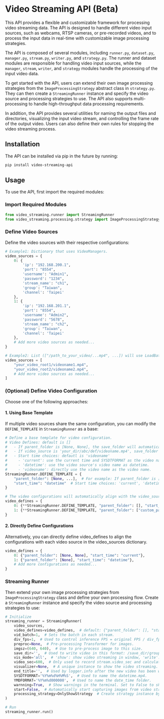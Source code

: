 # Video Streaming API (Beta)

This API provides a flexible and customizable framework for processing video streaming data. The API is designed to handle different video input sources, such as webcams, RTSP cameras, or pre-recorded videos, and to process the input data in real-time with customizable image processing strategies.

The API is composed of several modules, including `runner.py`, `dataset.py`, `manager.py`, `stream.py`, `writer.py`, and `strategy.py`. The runner and dataset modules are responsible for handling video input sources, while the `manager`, `stream`, `writer`, and `strategy` modules handle the processing of the input video data.

To get started with the API, users can extend their own image processing strategies from the `ImageProcessingStrategy` abstract class in `strategy.py`. They can then create a `StreamingRunner` instance and specify the video source and processing strategies to use. The API also supports multi-processing to handle high-throughput data processing requirements.

In addition, the API provides several utilities for naming the output files and directories, visualizing the input video stream, and controlling the frame rate of the output video. Users can also define their own rules for stopping the video streaming process.

## Installation

The API can be installed via pip in the future by running:
```css
pip install video-streaming-api
```

## Usage

To use the API, first import the required modules:

### Import Required Modules

```python
from video_streaming.runner import StreamingRunner
from video_streaming.processing.strategy import ImageProcessingStrategy
```

### Define Video Sources
Define the video sources with their respective configurations:
```python
# Example1: Dictionary that uses VideoManagers.
video_sources = {
    0: {
        'ip': "192.168.200.1",
        'port': "8554",
        'username': "Admin1",
        'password': "1234",
        'stream_name': "ch1",
        'group': "Taiwan",
        'channel': 'Taipei'
    },
    1: {
        'ip': "192.168.201.1",
        'port': "8554",
        'username': "Admin2",
        'password': "5678",
        'stream_name': "ch2",
        'group': "Taiwan",
        'channel': 'Taipei'
    },
    # Add more video sources as needed...
}

# Example2: List (["/path_to_your_video/...mp4", ...]) will use LoadBatchVideos.
video_sources = [
    "your_video_root1/videoname1.mp4",
    "your_video_root2/videoname2.mp4",
    # Add more video sources as needed...
]
```

### (Optional) Define Video Configuration

Choose one of the following approaches:

#### 1. Using Base Template
If multiple video sources share the same configuration, you can modify the `DEFINE_TEMPLATE` in `StreamingRunner` as a base:

```python
# Define a base template for video configuration.
# Video Defines: default is []
#   - If parent_folder is [None, None], the save_folder will automatically read the source directory.
#   - If video_source is 'your_dir/abc/def/videoname.mp4', save_folder will be 'save_dir/abc/def'.
#   - Start time choices: defautl is 'videoname'
#     - 'current': use the current time and SYSDTFORMAT as the video name.
#     - 'datetime': use the video source's video name as datetime.
#     - 'videoname': directly use the video name as the video name.
StreamingRunner.DEFINE_TEMPLATE = {
    "parent_folder": [None, ...],  # For example: If parent_folder is [None, None], save_folder will automatically read the source directory.
    "start_time": "datetime"  # Start time choices: 'current', 'datetime', 'videoname'.
}

# The video configurations will automatically align with the video_sources using the base template.
video_defines = {
    0: {**StreamingRunner.DEFINE_TEMPLATE, "parent_folder": [], "start_time": "current"},
    1: {**StreamingRunner.DEFINE_TEMPLATE, "parent_folder": ["custom_path"], "start_time": "datetime"},
}
```

#### 2. Directly Define Configurations
Alternatively, you can directly define video_defines to align the configurations with each video source in the video_sources dictionary.
```python
video_defines = {
    0: {"parent_folder": [None, None], "start_time": "current"},
    1: {"parent_folder": [None], "start_time": "datetime"},
    # Add more configurations as needed...
}
```

### Streaming Runner
Then extend your own image processing strategies from `ImageProcessingStrategy` class and define your own processing flow. Create a `StreamingRunner` instance and specify the video source and processing strategies to use:
```python
# Initialize
streaming_runner = StreamingRunner(
    video_sources,
    video_defines=video_defines,  # default: {"parent_folder": [], "start_time": "current"}
    vid_batch=1,  # Sets the batch in each stream.
    div_fps=1,  # Used to control inference FPS = original FPS / div_fps.
    preproc=None,  # Pre-processing Transformer for images.
    imgsz=(640, 640),  # Use to pre-process image to this size.
    save_dir='',  # Used to write video in this format: /save_dir/group/channel/YMDFORMAT/SYSDTFORMAT.mp4
    vis_mode='all',  # 'show': show video streaming in window, 'write': only write into output video, 'all': both.
    video_sec=600,  # Only used to record stream.video_sec and calculate stream.epochframes in real-time video.
    visualizer=None,  # A unique instance to show the video streaming.
    end_title='',  # Used by logger.info after the new video has been written to output from writer.
    SYSDTFORMAT='%Y%m%d%H%M%S',  # Used to name the datetime.mp4.
    YMDFORMAT='%Y%m%d000000',  # Used to name the date_time folder.
    warnning=True,  # Show warnings in the terminal. Set to False to skip showing information.
    start=False,  # Automatically start capturing images from video streaming after successful initialization.
    processing_strategy=OnlyShowStrategy  # Create strategy instance by extending the ImageProcessingStrategy class.
)

# Run
streaming_runner.run()
```
